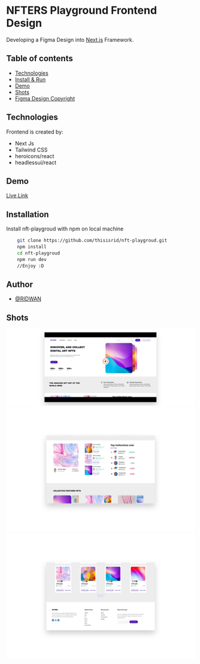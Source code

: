 # NFTERS Playground Frontend Design

Developing a Figma Design into [Next.js](https://nextjs.org) Framework.

## Table of contents

- [Technologies](#technologies)
- [Install & Run](#installation)
- [Demo](#demo)
- [Shots](#shots)
- [Figma Design Copyright](https://www.figma.com/community/file/1062640529141404772/Website-NFT-Marketplace)

## Technologies

Frontend is created by:

- Next Js
- Tailwind CSS
- heroicons/react
- headlessui/react

## Demo
[Live Link](https://nfters.vercel.app/)

## Installation

Install nft-playgroud with npm on local machine

```bash
    git clone https://github.com/thisisrid/nft-playgroud.git
    npm install
    cd nft-playgroud
    npm run dev
    //Enjoy :D
```

## Author

- [@RIDWAN](https://www.github.com/thisisrid)

## Shots

![Home](screens/mock1.jpg)
![Middle](screens/mock2.jpg)
![Footer](screens/mock3.jpg)
